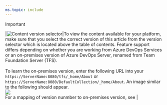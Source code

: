 ```yaml
---
ms.topic: include
---
```

 
> [!IMPORTANT]  
> |![Content version selector](/azure/devops/_img/version-selector-minimize.png)|To view the content available for your platform, make sure that you select the correct version of this article from the version selector which is located above the table of contents. Feature support differs depending on whether you are working from Azure DevOps Services or an on-premises version of Azure DevOps Server, renamed from Team Foundation Server (TFS). <br/><br/>To learn the on-premises version, enter the following URL into your `https://ServerName:8080/tfs/_home/About` or `https://ServerName:8080/DefaultCollection/_home/About`. An image similar to the following should appear.<br/> ![](/azure/devops/_img/version-azure-devops-2019.png)<br/>For a mapping of version nunmber to on-premises version, see [](/azure/devops/user-guide/provide-feedback#what-platformversion-am-i-using) |
> 